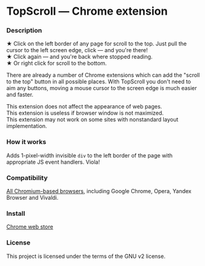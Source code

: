 # TopScroll — Chrome extension

### Description
★ Click on the left border of any page for scroll to the top. Just pull the cursor to the left screen edge, click — and you're there!  
★ Click again — and you're back where stopped reading.  
★ Or right click for scroll to the bottom.  

There are already a number of Chrome extensions which can add the "scroll to the top" button in all possible places. With TopScroll you don't need to aim any buttons, moving a mouse cursor to the screen edge is much easier and faster.

This extension does not affect the appearance of web pages.  
This extension is useless if browser window is not maximized.  
This extension may not work on some sites with nonstandard layout implementation.

### How it works
Adds 1-pixel-width invisible `div` to the left border of the page with appropriate JS event handlers. Viola!

### Compatibility
[All Chromium-based browsers](https://en.wikipedia.org/wiki/Chromium_(web_browser)#Other_browsers_based_on_Chromium), including Google Chrome, Opera, Yandex Browser and Vivaldi.

### Install
[Chrome web store](https://chrome.google.com/webstore/detail/topscroll/hnninpkmflibadgihijdmlilikhdgajj)

### License
This project is licensed under the terms of the GNU v2 license.
